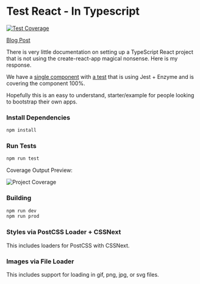 # Test React - In Typescript

[![Test Coverage](https://travis-ci.org/jasonraimondi/react-typescript.svg)](https://travis-ci.org/jasonraimondi/react-typescript#)

[Blog Post](https://jasonraimondi.com/posts/testing-a-typescript-react-app-using-ts-jest-not-create-react-app)

There is very little documentation on setting up a TypeScript React project that is not using the create-react-app magical nonsense. Here is my response.

We have a [single component](./src/app/App.tsx) with [a test](./src/app/App.test.tsx) that is using Jest + Enzyme and is covering the component 100%.

Hopefully this is an easy to understand, starter/example for people looking to bootstrap their own apps.

### Install Dependencies

```bash
npm install
```

### Run Tests

```bash
npm run test
```

Coverage Output Preview:

![Project Coverage](https://i.imgur.com/9ssxemw.png)

### Building

```bash
npm run dev
npm run prod
```

### Styles via PostCSS Loader + CSSNext

This includes loaders for PostCSS with CSSNext.

### Images via File Loader

This includes support for loading in gif, png, jpg, or svg files.
